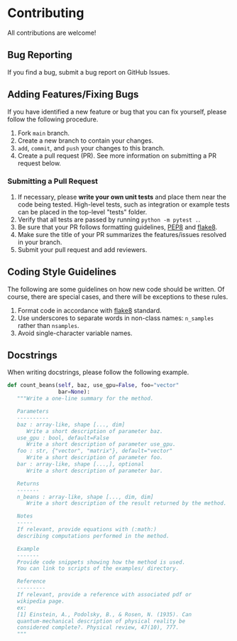 # Contributing

All contributions are welcome!

## Bug Reporting

If you find a bug, submit a bug report on GitHub Issues.

## Adding Features/Fixing Bugs

If you have identified a new feature or bug that you can fix yourself, please follow the following procedure.

1. Fork `main` branch.
2. Create a new branch to contain your changes.
3. `add`, `commit`, and `push` your changes to this branch.
4. Create a pull request (PR). See more information on submitting a PR request below.

### Submitting a Pull Request

1. If necessary, please **write your own unit tests** and place them near the code being tested. High-level tests, such as integration or example tests can be placed in the top-level "tests" folder.
2. Verify that all tests are passed by running `python -m pytest .`.
3. Be sure that your PR follows formatting guidelines, [PEP8](https://peps.python.org/pep-0008/) and [flake8](https://flake8.pycqa.org/en/latest/).
4. Make sure the title of your PR summarizes the features/issues resolved in your branch.
5. Submit your pull request and add reviewers.

## Coding Style Guidelines

The following are some guidelines on how new code should be written. Of course, there are special cases, and there will be exceptions to these rules.

1. Format code in accordance with [flake8](https://flake8.pycqa.org/en/latest/) standard.
2. Use underscores to separate words in non-class names: `n_samples` rather than `nsamples`.
3. Avoid single-character variable names.

## Docstrings

When writing docstrings, please follow the following example.

```py
def count_beans(self, baz, use_gpu=False, foo="vector"
                bar=None):
   """Write a one-line summary for the method.

   Parameters
   ----------
   baz : array-like, shape [..., dim]
      Write a short description of parameter baz.
   use_gpu : bool, default=False
      Write a short description of parameter use_gpu.
   foo : str, {"vector", "matrix"}, default="vector"
      Write a short description of parameter foo.
   bar : array-like, shape [...,], optional
      Write a short description of parameter bar.

   Returns
   -------
   n_beans : array-like, shape [..., dim, dim]
      Write a short description of the result returned by the method.

   Notes
   -----
   If relevant, provide equations with (:math:)
   describing computations performed in the method.

   Example
   -------
   Provide code snippets showing how the method is used.
   You can link to scripts of the examples/ directory.

   Reference
   ---------
   If relevant, provide a reference with associated pdf or
   wikipedia page.
   ex: 
   [1] Einstein, A., Podolsky, B., & Rosen, N. (1935). Can 
   quantum-mechanical description of physical reality be 
   considered complete?. Physical review, 47(10), 777.
   """
```
